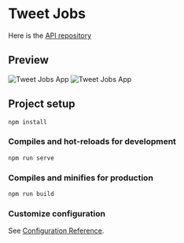 # Tweet Jobs

Here is the [API repository](https://github.com/veeloo/tweet-jobs-api)

## Preview

![Tweet Jobs App]('./preview/app.png')
![Tweet Jobs App]('./preview/home.png')

## Project setup

```
npm install
```

### Compiles and hot-reloads for development

```
npm run serve
```

### Compiles and minifies for production

```
npm run build
```

### Customize configuration

See [Configuration Reference](https://cli.vuejs.org/config/).
